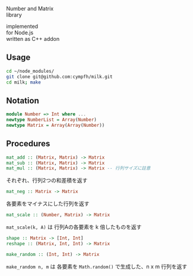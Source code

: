 Number and Matrix  
library  

implemented  
for Node.js  
written as C++ addon  

## Usage
```bash
cd ~/node_modules/
git clone git@github.com:cympfh/milk.git
cd milk; make
```

## Notation

```haskell
module Number => Int where ...
newtype NumberList = Array(Number)
newtype Matrix = Array(Array(Number))
```

## Procedures

```haskell
mat_add :: (Matrix, Matrix) -> Matrix
mat_sub :: (Matrix, Matrix) -> Matrix
mat_mul :: (Matrix, Matrix) -> Matrix -- 行列サイズに註意
```

それぞれ、行列2つの和差積を返す

```haskell
mat_neg :: Matrix -> Matrix
```

各要素をマイナスにした行列を返す

```haskell
mat_scale :: (Number, Matrix) -> Matrix
```

`mat_scale(k, A)` は 行列Aの各要素を k 倍したものを返す

```haskell
shape :: Matrix -> [Int, Int]
reshape :: (Matrix, Int, Int) -> Matrix
```

```haskell
make_random :: (Int, Int) -> Matrix
```

`make_random n, m` は 各要素を `Math.random()` で生成した、n x m 行列を返す

